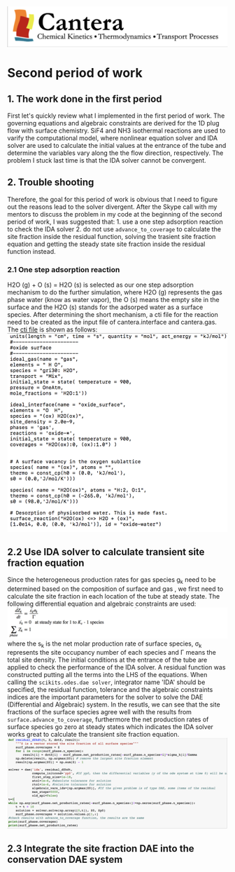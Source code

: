 ![alt text](https://github.com/yuj056/yuj056.github.io/blob/master/_posts/Screen%20Shot%202018-06-12%20at%2010.51.39%20AM.png)
# Second period of work
## 1. The work done in the first period
First let's quickly review what I implemented in the first period of work. The governing equations and algebraic constraints are derived for the 1D plug flow with surface chemistry. SiF4 and NH3 isothermal reactions are used to varify the computational model, where nonlinear equation solver and IDA solver are used to calculate the initial values at the entrance of the tube and determine the variables vary along the the flow direction, respectively. The problem I stuck last time is that the IDA solver cannot be convergent.
## 2. Trouble shooting
Therefore, the goal for this period of work is obvious that I need to figure out the reasons lead to the solver divergent. After the Skype call with my mentors to discuss the problem in my code at the beginning of the second period of work, I was suggested that: 1. use a one step adsorption reaction to check the IDA solver 2. do not use `advance_to_coverage` to calculate the site fraction inside the residual function, solving the trasient site fraction equation and getting the steady state site fraction inside the residual function instead. 
### 2.1 One step  adsorption reaction
H2O (g) + O (s) = H2O (s) is selected as our one step adsorption mechanism to do the further simulation, where H2O (g) represents the gas phase water (know as water vapor), the O (s) means the empty site in the surface and the H2O (s) stands for the adsorped water as a surface species. After determining the short mechanism, a cti file for the reaction need to be created as the input file of cantera.interface and cantera.gas. The [cti file](https://github.com/yuj056/yuj056.github.io/blob/master/model/small_mec.cti) is shown as follows:
![alt text](https://github.com/yuj056/yuj056.github.io/blob/master/_posts/cti.png)
## 2.2 Use IDA solver to calculate transient site fraction equation
Since the heterogeneous production rates for gas species g<sub>k</sub> need to be determined based on the composition of surface and gas , we first need to calculate the site fraction in each location of the tube at steady state. The following differential equation and algebraic constraints are used:
![alt text](https://github.com/yuj056/yuj056.github.io/blob/master/_posts/eq.png)
where the s<sub>k</sub> is the net molar production rate of surface species, &sigma;<sub>k</sub> represents the site occupancy number of each species and &Gamma; means the total site density.
The initial conditions at the entrance of the tube are applied to check the performance of the IDA solver. A residual function was constructed putting all the terms into the LHS of the equations. When calling the `scikits.odes.dae solver`, integrator name 'IDA' should be specified, the residual function, tolerance and the algebraic constraints indices are the important parameters for the solver to solve the DAE (Differential and Algebraic) system. In the resutls, we can see that the site fractions of the surface species agree well with the results from `surface.advance_to_coverage`, furthermore the net production rates of surface species go zero at steady states which indicates the IDA solver works great to calculate the transient site fraction equation.
![alt text](https://github.com/yuj056/yuj056.github.io/blob/master/zk.png)
## 2.3 Integrate the site fraction DAE into the conservation DAE system

